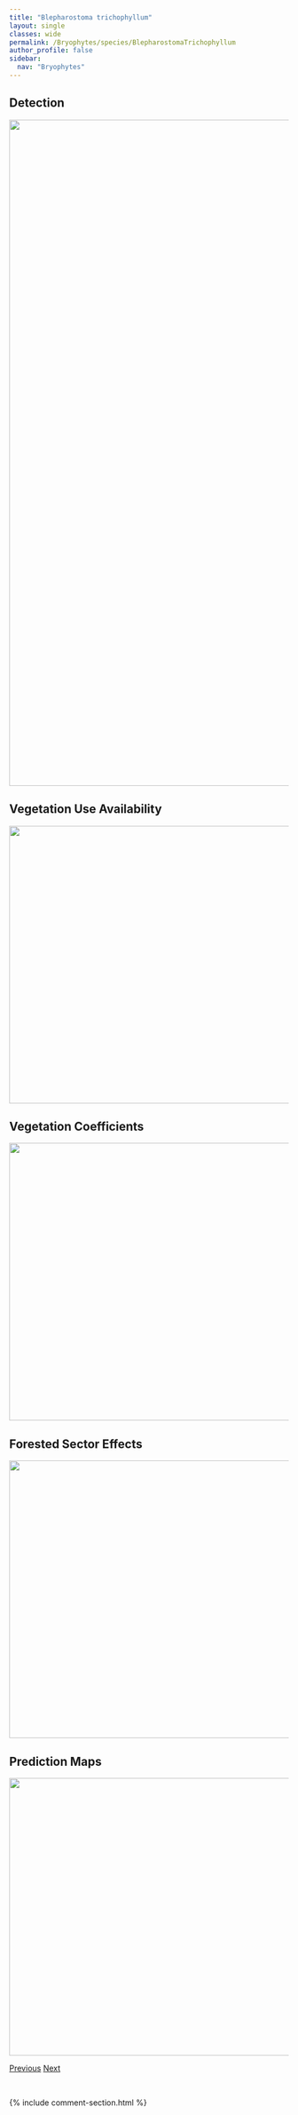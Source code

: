```yaml
---
title: "Blepharostoma trichophyllum"
layout: single
classes: wide
permalink: /Bryophytes/species/BlepharostomaTrichophyllum
author_profile: false
sidebar:
  nav: "Bryophytes"
---
```


<h2>Detection</h2>

<a href="https://drive.google.com/uc?export=view&id=1GmHYDRCuKXJXk3IdMdpQuZ8ScFV2LZeV">
<img src="https://drive.google.com/uc?export=view&id=1GmHYDRCuKXJXk3IdMdpQuZ8ScFV2LZeV" height = "1200" width = "800">
</a>


<h2>Vegetation Use Availability</h2>

<a href="https://drive.google.com/uc?export=view&id=17uE0z2OnQRJGsfRU-XfEvznx4Udc3pLp">
<img src="https://drive.google.com/uc?export=view&id=17uE0z2OnQRJGsfRU-XfEvznx4Udc3pLp" height = "500" width = "1000">
</a>


<h2>Vegetation Coefficients</h2>

<a href="https://drive.google.com/uc?export=view&id=1KdXBs6YAK4DsgHJEs_0QRAs6aI11q4ni">
<img src="https://drive.google.com/uc?export=view&id=1KdXBs6YAK4DsgHJEs_0QRAs6aI11q4ni" height = "500" width = "1000">
</a>


<h2>Forested Sector Effects</h2>

<a href="https://drive.google.com/uc?export=view&id=1GFO1mrmgBsoxRAQgFVPveGDlmTuroO0k">
<img src="https://drive.google.com/uc?export=view&id=1GFO1mrmgBsoxRAQgFVPveGDlmTuroO0k" height = "500" width = "1000">
</a>


<h2>Prediction Maps</h2>

<a href="https://drive.google.com/uc?export=view&id=1R3Jh9S3g5AwB3esyVDOyRdZSHwoOi0wW">
<img src="https://drive.google.com/uc?export=view&id=1R3Jh9S3g5AwB3esyVDOyRdZSHwoOi0wW" height = "500" width = "1000">
</a>


<a href="/DevelopmentWebsite/Bryophytes/species/BlasiaPusilla" class="pagination--pager" title="Blasia pusilla">Previous</a> <a href="/DevelopmentWebsite/Bryophytes/species/BrachytheciumAll" class="pagination--pager" title="Brachythecium All">Next</a>

<p>&nbsp;</p>

{% include comment-section.html %}
